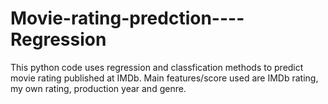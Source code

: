 # Movie-rating-predction----Regression
This python code uses regression and classfication methods to predict movie rating published at IMDb. Main features/score used are
IMDb rating, my own rating, production year and genre. 
